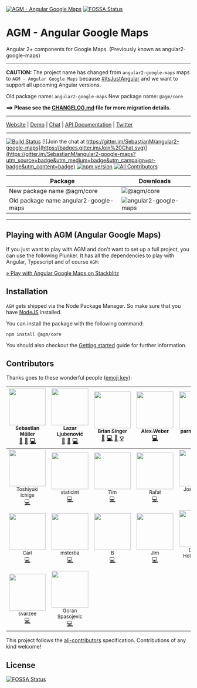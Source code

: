 [![AGM - Angular Google Maps](assets/images/angular-google-maps-logo.png)](https://angular-maps.com/)
[![FOSSA Status](https://app.fossa.io/api/projects/git%2Bgithub.com%2Fjeffdinotoriverbed%2Fangular-google-maps.svg?type=shield)](https://app.fossa.io/projects/git%2Bgithub.com%2Fjeffdinotoriverbed%2Fangular-google-maps?ref=badge_shield)

# AGM - Angular Google Maps

Angular 2+ components for Google Maps. (Previously known as angular2-google-maps)

-----

**CAUTION:** The project name has changed from `angular2-google-maps` maps to `AGM - Angular Google Maps` because [#itsJustAngular](http://angularjs.blogspot.de/2017/01/branding-guidelines-for-angular-and.html) and we want to support all upcoming Angular versions.

Old package name: `angular2-google-maps`
New package name: `@agm/core`

**==> Please see the [CHANGELOG.md](CHANGELOG.md) file for more migration details.**

----

[Website](https://angular-maps.com/) | [Demo](https://stackblitz.com/edit/angular-google-maps-demo) | [Chat](https://gitter.im/SebastianM/angular2-google-maps) | [API Documentation](https://angular-maps.com/api-docs/) | [Twitter](https://twitter.com/Sebholstein)

-----

[![Build Status](https://travis-ci.org/SebastianM/angular-google-maps.svg?branch=master)](https://travis-ci.org/SebastianM/angular-google-maps) [![Join the chat at https://gitter.im/SebastianM/angular2-google-maps](https://badges.gitter.im/Join%20Chat.svg)](https://gitter.im/SebastianM/angular2-google-maps?utm_source=badge&utm_medium=badge&utm_campaign=pr-badge&utm_content=badge) [![npm version](https://badge.fury.io/js/%40agm%2Fcore.svg)](https://www.npmjs.com/package/@agm/core) [![All Contributors](https://img.shields.io/badge/all_contributors-23-orange.svg?style=flat-square)](#contributors)

| Package                               | Downloads                                                                       |
|---------------------------------------|---------------------------------------------------------------------------------|
| New package name @agm/core            | ![@agm/core](https://img.shields.io/npm/dm/@agm/core.svg)                       |
| Old package name angular2-google-maps | ![angular2-google-maps](https://img.shields.io/npm/dm/angular2-google-maps.svg) |
---

## Playing with AGM (Angular Google Maps)

If you just want to play with AGM and don't want to set up a full project, you can use the following Plunker. It has all the dependencies to play with Angular, Typescript and of course `AGM`:

[&raquo; Play with Angular Google Maps on Stackblitz](https://stackblitz.com/edit/angular-google-maps-demo)

## Installation

`AGM` gets shipped via the Node Package Manager. So make sure that you have [NodeJS](https://nodejs.org) installed.

  You can install the package with the following command:

```shell
npm install @agm/core
```

You should also checkout the [Getting started](https://angular-maps.com/guides/getting-started/) guide for further information.

## Contributors

Thanks goes to these wonderful people ([emoji key](https://github.com/kentcdodds/all-contributors#emoji-key)):

<!-- ALL-CONTRIBUTORS-LIST:START - Do not remove or modify this section -->
| [<img src="https://avatars1.githubusercontent.com/u/275268?v=3" width="100px;"/><br /><sub>Sebastian Müller</sub>](http://twitter.com/Sebamueller)<br />[💬](#question-SebastianM "Answering Questions") [🐛](https://github.com/SebastianM/angular-google-maps/issues?q=author%3ASebastianM "Bug reports") [💻](https://github.com/SebastianM/angular-google-maps/commits?author=SebastianM "Code") | [<img src="https://avatars0.githubusercontent.com/u/7661457?v=3" width="100px;"/><br /><sub>Lazar Ljubenović</sub>](https://github.com/lazarljubenovic)<br />[💬](#question-lazarljubenovic "Answering Questions") [🐛](https://github.com/SebastianM/angular-google-maps/issues?q=author%3Alazarljubenovic "Bug reports") [💻](https://github.com/SebastianM/angular-google-maps/commits?author=lazarljubenovic "Code") | [<img src="https://avatars2.githubusercontent.com/u/963301?v=3" width="100px;"/><br /><sub>Brian Singer</sub>](http://localpro.me)<br />[💬](#question-brian-singer "Answering Questions") [💻](https://github.com/SebastianM/angular-google-maps/commits?author=brian-singer "Code") [📖](https://github.com/SebastianM/angular-google-maps/commits?author=brian-singer "Documentation") [💡](#example-brian-singer "Examples") | [<img src="https://avatars2.githubusercontent.com/u/14409?v=3" width="100px;"/><br /><sub>Alex Weber</sub>](https://twitter.com/alexweber15)<br />[💻](https://github.com/SebastianM/angular-google-maps/commits?author=alexweber "Code") | [<img src="https://avatars3.githubusercontent.com/u/7057692?v=3" width="100px;"/><br /><sub>parmod-arora</sub>](https://github.com/parmod-arora)<br />[💻](https://github.com/SebastianM/angular-google-maps/commits?author=parmod-arora "Code") | [<img src="https://avatars0.githubusercontent.com/u/1503474?v=3" width="100px;"/><br /><sub>Jinder</sub>](http://kangaroom.net/)<br />[💻](https://github.com/SebastianM/angular-google-maps/commits?author=jinder "Code") | [<img src="https://avatars2.githubusercontent.com/u/638836?v=3" width="100px;"/><br /><sub>Andreas Rammhold</sub>](https://github.com/andir)<br />[💻](https://github.com/SebastianM/angular-google-maps/commits?author=andir "Code") |
| :---: | :---: | :---: | :---: | :---: | :---: | :---: |
| [<img src="https://avatars0.githubusercontent.com/u/16093233?v=3" width="100px;"/><br /><sub>Toshiyuki Ichige</sub>](https://github.com/TSHiYK)<br />[💻](https://github.com/SebastianM/angular-google-maps/commits?author=TSHiYK "Code") | [<img src="https://avatars3.githubusercontent.com/u/547516?v=3" width="100px;"/><br /><sub>staticint</sub>](https://github.com/staticint)<br />[💻](https://github.com/SebastianM/angular-google-maps/commits?author=staticint "Code") | [<img src="https://avatars1.githubusercontent.com/u/1966467?v=3" width="100px;"/><br /><sub>Tim</sub>](http://www.ghostmole.com)<br />[💻](https://github.com/SebastianM/angular-google-maps/commits?author=Tempus35 "Code") | [<img src="https://avatars1.githubusercontent.com/u/160391?v=3" width="100px;"/><br /><sub>Rafał</sub>](https://github.com/rafalh)<br />[💻](https://github.com/SebastianM/angular-google-maps/commits?author=rafalh "Code") | [<img src="https://avatars2.githubusercontent.com/u/791137?v=3" width="100px;"/><br /><sub>José Luis Di Biase</sub>](http://www.camba.coop)<br />[💻](https://github.com/SebastianM/angular-google-maps/commits?author=josx "Code") | [<img src="https://avatars2.githubusercontent.com/u/5773490?v=3" width="100px;"/><br /><sub>Jordan Frankfurt</sub>](https://github.com/JFrankfurt)<br />[💻](https://github.com/SebastianM/angular-google-maps/commits?author=JFrankfurt "Code") | [<img src="https://avatars0.githubusercontent.com/u/7952803?v=3" width="100px;"/><br /><sub>DominikAngerer</sub>](https://dominikangerer.com)<br />[💻](https://github.com/SebastianM/angular-google-maps/commits?author=DominikAngerer "Code") |
| [<img src="https://avatars3.githubusercontent.com/u/7984168?v=3" width="100px;"/><br /><sub>Carl</sub>](https://github.com/carl09)<br />[💻](https://github.com/SebastianM/angular-google-maps/commits?author=carl09 "Code") | [<img src="https://avatars1.githubusercontent.com/u/12588436?v=3" width="100px;"/><br /><sub>msterba</sub>](https://github.com/msterba)<br />[💻](https://github.com/SebastianM/angular-google-maps/commits?author=msterba "Code") | [<img src="https://avatars2.githubusercontent.com/u/7057665?v=3" width="100px;"/><br /><sub>B</sub>](https://github.com/b264)<br />[💻](https://github.com/SebastianM/angular-google-maps/commits?author=b264 "Code") | [<img src="https://avatars0.githubusercontent.com/u/2433183?v=3" width="100px;"/><br /><sub>Jim</sub>](http://jimulle.com)<br />[💻](https://github.com/SebastianM/angular-google-maps/commits?author=jimulle "Code") | [<img src="https://avatars1.githubusercontent.com/u/3471756?v=3" width="100px;"/><br /><sub>Demian Holderegger</sub>](https://github.com/demianh)<br />[💻](https://github.com/SebastianM/angular-google-maps/commits?author=demianh "Code") | [<img src="https://avatars2.githubusercontent.com/u/6187137?v=3" width="100px;"/><br /><sub>Devin Despain</sub>](https://github.com/dangerdespain)<br />[💻](https://github.com/SebastianM/angular-google-maps/commits?author=dangerdespain "Code") | [<img src="https://avatars0.githubusercontent.com/u/10988488?v=3" width="100px;"/><br /><sub>IlianSchokkaert</sub>](http://www.juniortoinfinity.com/)<br />[💻](https://github.com/SebastianM/angular-google-maps/commits?author=IlianSchokkaert "Code") |
| [<img src="https://avatars1.githubusercontent.com/u/20668183?v=3" width="100px;"/><br /><sub>svarzee</sub>](https://github.com/svarzee)<br />[💻](https://github.com/SebastianM/angular-google-maps/commits?author=svarzee "Code") | [<img src="https://avatars1.githubusercontent.com/u/5211330?v=3" width="100px;"/><br /><sub>Goran Spasojevic</sub>](http://gorango.me)<br />[💻](https://github.com/SebastianM/angular-google-maps/commits?author=gorango "Code") |
<!-- ALL-CONTRIBUTORS-LIST:END -->

This project follows the [all-contributors](https://github.com/kentcdodds/all-contributors) specification. Contributions of any kind welcome!


## License
[![FOSSA Status](https://app.fossa.io/api/projects/git%2Bgithub.com%2Fjeffdinotoriverbed%2Fangular-google-maps.svg?type=large)](https://app.fossa.io/projects/git%2Bgithub.com%2Fjeffdinotoriverbed%2Fangular-google-maps?ref=badge_large)